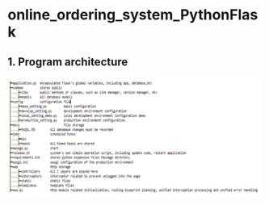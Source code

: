 # online_ordering_system_PythonFlask

## 1. Program architecture
![image](https://github.com/chengkangck/online_ordering_system_PythonFlask/blob/main/images/code%20%20articture.png)

